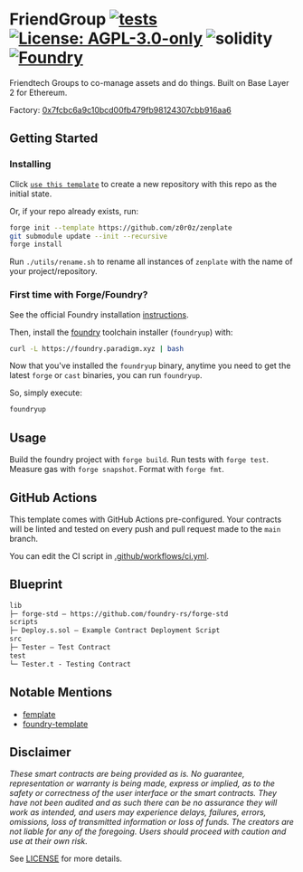 # FriendGroup [![tests](https://github.com/z0r0z/zenplate/actions/workflows/ci.yml/badge.svg?label=tests)](https://github.com/z0r0z/zenplate/actions/workflows/ci.yml) [![License: AGPL-3.0-only][license-badge]][license] ![solidity](https://img.shields.io/badge/solidity-%5E0.8.19-black) [![Foundry][foundry-badge]][foundry]

[foundry]: https://getfoundry.sh/
[foundry-badge]: https://img.shields.io/badge/Built%20with-Foundry-FFDB1C.svg
[license]: https://opensource.org/license/agpl-v3/
[license-badge]: https://img.shields.io/badge/License-AGPL-black.svg

Friendtech Groups to co-manage assets and do things. Built on Base Layer 2 for Ethereum.

Factory: [0x7fcbc6a9c10bcd00fb479fb98124307cbb916aa6](https://basescan.org/address/0x7fcbc6a9c10bcd00fb479fb98124307cbb916aa6#code)

## Getting Started

### Installing

Click [`use this template`](https://github.com/z0r0z/zenplate/generate) to create a new repository with this repo as the initial state.

Or, if your repo already exists, run:
```sh
forge init --template https://github.com/z0r0z/zenplate
git submodule update --init --recursive
forge install
```

Run `./utils/rename.sh` to rename all instances of `zenplate` with the name of your project/repository.

### First time with Forge/Foundry?

See the official Foundry installation [instructions](https://github.com/foundry-rs/foundry/blob/master/README.md#installation).

Then, install the [foundry](https://github.com/foundry-rs/foundry) toolchain installer (`foundryup`) with:
```bash
curl -L https://foundry.paradigm.xyz | bash
```

Now that you've installed the `foundryup` binary,
anytime you need to get the latest `forge` or `cast` binaries,
you can run `foundryup`.

So, simply execute:
```bash
foundryup
```

## Usage

Build the foundry project with `forge build`. Run tests with `forge test`. Measure gas with `forge snapshot`. Format with `forge fmt`.

## GitHub Actions

This template comes with GitHub Actions pre-configured. Your contracts will be linted and tested on every push and pull
request made to the `main` branch.

You can edit the CI script in [.github/workflows/ci.yml](./.github/workflows/ci.yml).

## Blueprint

```txt
lib
├─ forge-std — https://github.com/foundry-rs/forge-std
scripts
├─ Deploy.s.sol — Example Contract Deployment Script
src
├─ Tester — Test Contract
test
└─ Tester.t - Testing Contract
```

## Notable Mentions

- [femplate](https://github.com/refcell/femplate)
- [foundry-template](https://github.dev/PaulRBerg/foundry-template)

## Disclaimer

_These smart contracts are being provided as is. No guarantee, representation or warranty is being made, express or implied, as to the safety or correctness of the user interface or the smart contracts. They have not been audited and as such there can be no assurance they will work as intended, and users may experience delays, failures, errors, omissions, loss of transmitted information or loss of funds. The creators are not liable for any of the foregoing. Users should proceed with caution and use at their own risk._

See [LICENSE](./LICENSE) for more details.
